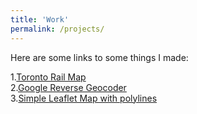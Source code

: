 ```yaml
---
title: 'Work'
permalink: /projects/
---
```

Here are some links to some things I made:

<!--more-->

1.[Toronto Rail Map][1]<br>
2.[Google Reverse Geocoder][2]<br>
3.[Simple Leaflet Map with polylines][3]<br>




 [1]:http://rcatwr.github.io/leaflet-transit-map/
 [2]:http://rcatwr.github.io/google-maps-geocoder-demo/
 [3]:http://rcatwr.github.io/Leaflet-polyline-map/